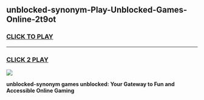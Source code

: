 
## unblocked-synonym-Play-Unblocked-Games-Online-2t9ot
<h3>
<a href="https://premium76.site?title=unblocked-synonym&ref=25A">CLICK TO PLAY</a></h3>
<hr>

<h3>
<a href="https://premium76.site?title=unblocked-synonym&ref=25A">CLICK 2 PLAY</a>
  
</h3>

<a href="https://premium76.site?title=unblocked-synonym&ref=25A"><img src="https://clearcache.store/games.png"></a>


**unblocked-synonym games unblocked: Your Gateway to Fun and Accessible Online Gaming**
